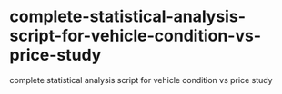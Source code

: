 # complete-statistical-analysis-script-for-vehicle-condition-vs-price-study
complete statistical analysis script for vehicle condition vs price study
